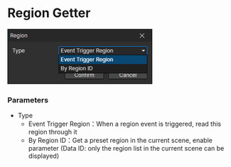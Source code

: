 # Region Getter

![](img/region-getter.png)

### Parameters

- Type
  - Event Trigger Region：When a region event is triggered, read this region through it
  - By Region ID：Get a preset region in the current scene, enable parameter (Data ID: only the region list in the current scene can be displayed)
